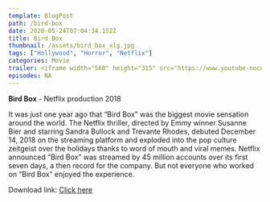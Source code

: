 ```yaml
---
template: BlogPost
path: /bird-box
date: 2020-05-24T07:04:34.152Z
title: Bird Box
thumbnail: /assets/bird_box_xlg.jpg
tags: ["Hollywood", "Horror", "Netflix"]
categories: Movie
trailer: <iframe width="560" height="315" src="https://www.youtube-nocookie.com/embed/o2AsIXSh2xo" frameborder="0" allow="accelerometer; autoplay; encrypted-media; gyroscope; picture-in-picture" allowfullscreen></iframe>
episodes: NA
---
```

**Bird Box** - Netflix production 2018

It was just one year ago that “Bird Box” was the biggest movie sensation around the world. The Netflix thriller, directed by Emmy winner Susanne Bier and starring Sandra Bullock and Trevante Rhodes, debuted December 14, 2018 on the streaming platform and exploded into the pop culture zeitgeist over the holidays thanks to word of mouth and viral memes. Netflix announced “Bird Box” was streamed by 45 million accounts over its first seven days, a then record for the company. But not everyone who worked on “Bird Box” enjoyed the experience.

Download link: [Click here](https://we.tl/t-7jq2KJOpIw)
